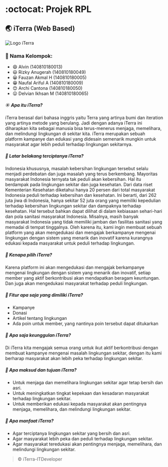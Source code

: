 # :octocat: Projek RPL
## :earth_asia: iTerra (Web Based)

<img src="https://github.com/alvin2105/iTerra/blob/master/assets/logo/iterra-01.png" alt="Logo iTerra">

### :notebook: Nama Kelompok:
* :smile: Alvin (140810180013)
* :smiley: Rizky Anugerah (140810180049)
* :grinning: Fauzan Akmal H (140810180005)
* :grin: Naufal Ariful A (140810180009)
* :blush: Archi Cantona (140810180050)
* :stuck_out_tongue: Delvian Ikhsan M (140810180065)

##### :sunny: Apa itu iTerra?
iTerra berasal dari bahasa inggris yaitu Terra yang artinya bumi dan iteration yang artinya metode yang berulang. Jadi dengan adanya iTerra ini diharapkan kita sebagai manusia bisa terus-menerus menjaga, memelihara, dan melindungi lingkungan di sekitar kita. iTerra merupakan sebuah platform kampanye dan edukasi yang didesain semenarik mungkin untuk masyarakat agar lebih peduli terhadap lingkungan sekitarnya.

##### :palm_tree: Latar belakang terciptanya iTerra?
Indonesia khususnya, masalah kebersihan lingkungan tersebut selalu menjadi perdebatan dan juga masalah yang terus berkembang. Mayoritas masyarakat Indonesia ternyata tak peduli akan kebersihan. Hal itu berdampak pada lingkungan sekitar dan juga kesehatan. Dari data riset Kementerian Kesehatan diketahui hanya 20 persen dari total masyarakat Indonesia peduli terhadap kebersihan dan kesehatan. Ini berarti, dari 262 juta jiwa di Indonesia, hanya sekitar 52 juta orang yang memiliki kepedulian terhadap kebersihan lingkungan sekitar dan dampaknya terhadap kesehatan. Hal tersebut bahkan dapat dilihat di dalam kebiasaan sehari-hari dan pola sanitasi masyarakat Indonesia. Misalnya, masih banyak masyarakat Indonesia yang tidak memiliki jamban dan fasilitas sanitasi yang memadai di tempat tinggalnya. 
Oleh karena itu, kami ingin membuat sebuah platform yang akan mengedukasi dan mengajak berkampanye mengenai lingkungan dengan sistem yang menarik dan inovatif karena kurangnya edukasi kepada masyarakat untuk peduli terhadap lingkungan.

##### :evergreen_tree: Kenapa pilih iTerra?
Karena platform ini akan mengedukasi dan mengajak berkampanye mengenai lingkungan dengan sistem yang menarik dan inovatif, setiap member yang aktif berkontribusi akan mendapatkan beragam keuntungan. Dan juga akan mengedukasi masyarakat terhadap peduli lingkungan.

##### :seedling: Fitur apa saja yang dimiliki iTerra?
* Kampanye
* Donasi
* Artikel tentang lingkungan
* Ada poin untuk member, yang nantinya poin tersebut dapat ditukarkan

##### :blossom: Apa saja keunggulan iTerra?
Di iTerra kita mengajak semua orang untuk ikut aktif berkontribusi dengan membuat kampanye mengenai masalah  lingkungan sekitar, dengan itu kami berharap masyarakat akan lebih peka terhadap lingkungan sekitar.

##### :sunflower: Apa maksud dan tujuan iTerra?
* Untuk menjaga dan memelihara lingkungan sekitar agar tetap bersih dan asri.
* Untuk meningkatkan tingkat kepekaan dan kesadaran masyarakat terhadap lingkungan sekitar.
* Untuk memberikan edukasi kepada masyarakat akan pentingnya menjaga, memelihara, dan melindungi lingkungan sekitar.

##### :hibiscus: Apa manfaat iTerra?
* Agar terciptanya lingkungan sekitar yang bersih dan asri.
* Agar masyarakat lebih peka dan peduli terhadap lingkungan sekitar.
* Agar masyarakat teredukasi akan pentingnya menjaga, memelihara, dan melindungi lingkungan sekitar.

>&copy; iTerra-ITDeveloper
